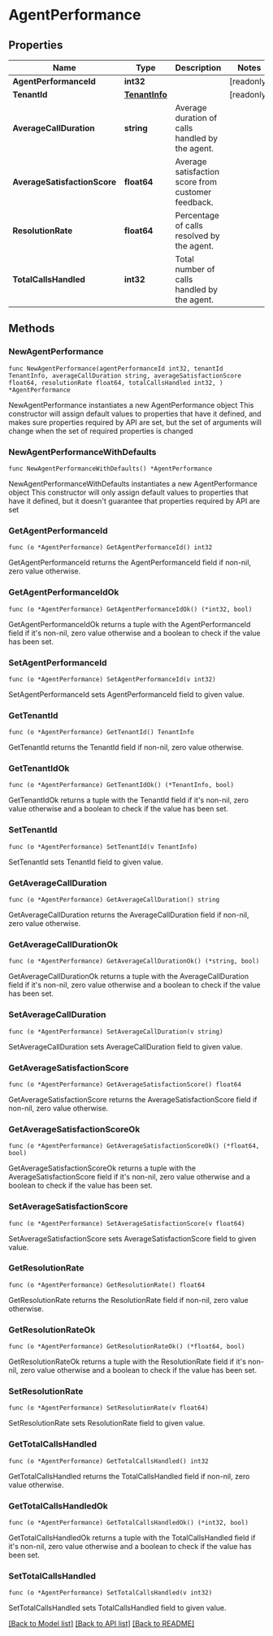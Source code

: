 # AgentPerformance

## Properties

Name | Type | Description | Notes
------------ | ------------- | ------------- | -------------
**AgentPerformanceId** | **int32** |  | [readonly] 
**TenantId** | [**TenantInfo**](TenantInfo.md) |  | [readonly] 
**AverageCallDuration** | **string** | Average duration of calls handled by the agent. | 
**AverageSatisfactionScore** | **float64** | Average satisfaction score from customer feedback. | 
**ResolutionRate** | **float64** | Percentage of calls resolved by the agent. | 
**TotalCallsHandled** | **int32** | Total number of calls handled by the agent. | 

## Methods

### NewAgentPerformance

`func NewAgentPerformance(agentPerformanceId int32, tenantId TenantInfo, averageCallDuration string, averageSatisfactionScore float64, resolutionRate float64, totalCallsHandled int32, ) *AgentPerformance`

NewAgentPerformance instantiates a new AgentPerformance object
This constructor will assign default values to properties that have it defined,
and makes sure properties required by API are set, but the set of arguments
will change when the set of required properties is changed

### NewAgentPerformanceWithDefaults

`func NewAgentPerformanceWithDefaults() *AgentPerformance`

NewAgentPerformanceWithDefaults instantiates a new AgentPerformance object
This constructor will only assign default values to properties that have it defined,
but it doesn't guarantee that properties required by API are set

### GetAgentPerformanceId

`func (o *AgentPerformance) GetAgentPerformanceId() int32`

GetAgentPerformanceId returns the AgentPerformanceId field if non-nil, zero value otherwise.

### GetAgentPerformanceIdOk

`func (o *AgentPerformance) GetAgentPerformanceIdOk() (*int32, bool)`

GetAgentPerformanceIdOk returns a tuple with the AgentPerformanceId field if it's non-nil, zero value otherwise
and a boolean to check if the value has been set.

### SetAgentPerformanceId

`func (o *AgentPerformance) SetAgentPerformanceId(v int32)`

SetAgentPerformanceId sets AgentPerformanceId field to given value.


### GetTenantId

`func (o *AgentPerformance) GetTenantId() TenantInfo`

GetTenantId returns the TenantId field if non-nil, zero value otherwise.

### GetTenantIdOk

`func (o *AgentPerformance) GetTenantIdOk() (*TenantInfo, bool)`

GetTenantIdOk returns a tuple with the TenantId field if it's non-nil, zero value otherwise
and a boolean to check if the value has been set.

### SetTenantId

`func (o *AgentPerformance) SetTenantId(v TenantInfo)`

SetTenantId sets TenantId field to given value.


### GetAverageCallDuration

`func (o *AgentPerformance) GetAverageCallDuration() string`

GetAverageCallDuration returns the AverageCallDuration field if non-nil, zero value otherwise.

### GetAverageCallDurationOk

`func (o *AgentPerformance) GetAverageCallDurationOk() (*string, bool)`

GetAverageCallDurationOk returns a tuple with the AverageCallDuration field if it's non-nil, zero value otherwise
and a boolean to check if the value has been set.

### SetAverageCallDuration

`func (o *AgentPerformance) SetAverageCallDuration(v string)`

SetAverageCallDuration sets AverageCallDuration field to given value.


### GetAverageSatisfactionScore

`func (o *AgentPerformance) GetAverageSatisfactionScore() float64`

GetAverageSatisfactionScore returns the AverageSatisfactionScore field if non-nil, zero value otherwise.

### GetAverageSatisfactionScoreOk

`func (o *AgentPerformance) GetAverageSatisfactionScoreOk() (*float64, bool)`

GetAverageSatisfactionScoreOk returns a tuple with the AverageSatisfactionScore field if it's non-nil, zero value otherwise
and a boolean to check if the value has been set.

### SetAverageSatisfactionScore

`func (o *AgentPerformance) SetAverageSatisfactionScore(v float64)`

SetAverageSatisfactionScore sets AverageSatisfactionScore field to given value.


### GetResolutionRate

`func (o *AgentPerformance) GetResolutionRate() float64`

GetResolutionRate returns the ResolutionRate field if non-nil, zero value otherwise.

### GetResolutionRateOk

`func (o *AgentPerformance) GetResolutionRateOk() (*float64, bool)`

GetResolutionRateOk returns a tuple with the ResolutionRate field if it's non-nil, zero value otherwise
and a boolean to check if the value has been set.

### SetResolutionRate

`func (o *AgentPerformance) SetResolutionRate(v float64)`

SetResolutionRate sets ResolutionRate field to given value.


### GetTotalCallsHandled

`func (o *AgentPerformance) GetTotalCallsHandled() int32`

GetTotalCallsHandled returns the TotalCallsHandled field if non-nil, zero value otherwise.

### GetTotalCallsHandledOk

`func (o *AgentPerformance) GetTotalCallsHandledOk() (*int32, bool)`

GetTotalCallsHandledOk returns a tuple with the TotalCallsHandled field if it's non-nil, zero value otherwise
and a boolean to check if the value has been set.

### SetTotalCallsHandled

`func (o *AgentPerformance) SetTotalCallsHandled(v int32)`

SetTotalCallsHandled sets TotalCallsHandled field to given value.



[[Back to Model list]](../README.md#documentation-for-models) [[Back to API list]](../README.md#documentation-for-api-endpoints) [[Back to README]](../README.md)


